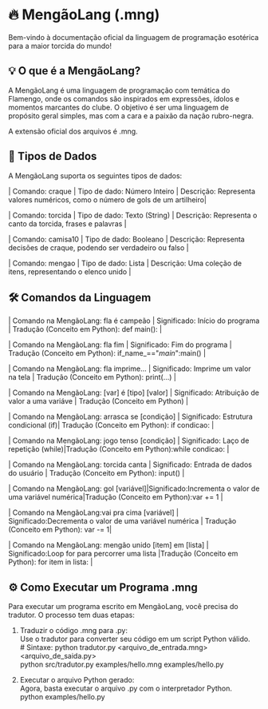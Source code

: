 # **🔥 MengãoLang (.mng)**

Bem-vindo à documentação oficial da linguagem de programação esotérica para a maior torcida do mundo\!

## **💡 O que é a MengãoLang?**

A MengãoLang é uma linguagem de programação com temática do Flamengo, onde os comandos são inspirados em expressões, ídolos e momentos marcantes do clube. O objetivo é ser uma linguagem de propósito geral simples, mas com a cara e a paixão da nação rubro-negra.

A extensão oficial dos arquivos é .mng.

## **🧾 Tipos de Dados**

A MengãoLang suporta os seguintes tipos de dados:

| Comando: craque   | Tipo de dado: Número Inteiro | Descrição: Representa valores numéricos, como o número de gols de um artilheiro|

| Comando: torcida  | Tipo de dado: Texto (String) | Descrição: Representa o canto da torcida, frases e palavras                    |

| Comando: camisa10 | Tipo de dado: Booleano       | Descrição: Representa decisões de craque, podendo ser verdadeiro ou falso      |

| Comando: mengao   | Tipo de dado: Lista          | Descrição: Uma coleção de itens, representando o elenco unido                  |

## **🛠️ Comandos da Linguagem**

| Comando na MengãoLang: fla é campeão  | Significado: Início do programa | Tradução (Conceito em Python): def main():                 |

| Comando na MengãoLang: fla fim        | Significado: Fim do programa    | Tradução (Conceito em Python): if_name_=="_main_":main()   |

| Comando na MengãoLang: fla imprime... | Significado: Imprime um valor na tela | Tradução (Conceito em Python): print(...)            |

| Comando na MengãoLang: [var] é [tipo] [valor] | Significado: Atribuição de valor a uma variáve | Tradução (Conceito em Python)       |

| Comando na MengãoLang: arrasca se [condição]  | Significado: Estrutura condicional (if)| Tradução (Conceito em Python): if condicao: |

| Comando na MengãoLang: jogo tenso [condição]  | Significado: Laço de repetição (while)|Tradução (Conceito em Python):while condicao: |

| Comando na MengãoLang: torcida canta | Significado: Entrada de dados do usuário       | Tradução (Conceito em Python): input()       |

| Comando na MengãoLang: gol [variável]|Significado:Incrementa o valor de uma variável numérica|Tradução (Conceito em Python):var += 1 |

| Comando na MengãoLang:vai pra cima [variável] | Significado:Decrementa o valor de uma variável numérica | Tradução (Conceito em Python): var -= 1|

| Comando na MengãoLang: mengão unido [item] em [lista] | Significado:Loop for para percorrer uma lista |Tradução (Conceito em Python): for item in lista: |

## **⚙️ Como Executar um Programa .mng**

Para executar um programa escrito em MengãoLang, você precisa do tradutor. O processo tem duas etapas:

1. Traduzir o código .mng para .py:  
   Use o tradutor para converter seu código em um script Python válido.  
   \# Sintaxe: python tradutor.py \<arquivo\_de\_entrada.mng\> \<arquivo\_de\_saida.py\>  
   python src/tradutor.py examples/hello.mng examples/hello.py

2. Executar o arquivo Python gerado:  
   Agora, basta executar o arquivo .py com o interpretador Python.  
   python examples/hello.py  
